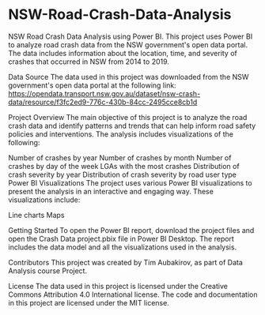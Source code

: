 # NSW-Road-Crash-Data-Analysis

NSW Road Crash Data Analysis using Power BI.
This project uses Power BI to analyze road crash data from the NSW government's open data portal. The data includes information about the location, time, and severity of crashes that occurred in NSW from 2014 to 2019.

Data Source
The data used in this project was downloaded from the NSW government's open data portal at the following link: https://opendata.transport.nsw.gov.au/dataset/nsw-crash-data/resource/f3fc2ed9-776c-430b-84cc-2495cce8cb1d

Project Overview
The main objective of this project is to analyze the road crash data and identify patterns and trends that can help inform road safety policies and interventions. The analysis includes visualizations of the following:

Number of crashes by year Number of crashes by month Number of crashes by day of the week LGAs with the most crashes Distribution of crash severity by year Distribution of crash severity by road user type Power BI Visualizations The project uses various Power BI visualizations to present the analysis in an interactive and engaging way. These visualizations include:

Line charts Maps

Getting Started
To open the Power BI report, download the project files and open the Crash Data project.pbix file in Power BI Desktop. The report includes the data model and all the visualizations used in the analysis.

Contributors This project was created by Tim Aubakirov, as part of Data Analysis course Project.

License The data used in this project is licensed under the Creative Commons Attribution 4.0 International license. The code and documentation in this project are licensed under the MIT license.
